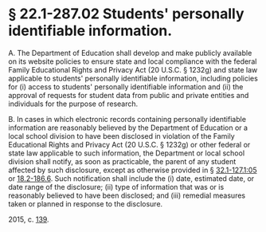 # § 22.1-287.02 Students' personally identifiable information.

<p>A. The Department of Education shall develop and make publicly available on its website policies to ensure state and local compliance with the federal Family Educational Rights and Privacy Act (20 U.S.C. § 1232g) and state law applicable to students' personally identifiable information, including policies for (i) access to students' personally identifiable information and (ii) the approval of requests for student data from public and private entities and individuals for the purpose of research.</p><p>B. In cases in which electronic records containing personally identifiable information are reasonably believed by the Department of Education or a local school division to have been disclosed in violation of the Family Educational Rights and Privacy Act (20 U.S.C. § 1232g) or other federal or state law applicable to such information, the Department or local school division shall notify, as soon as practicable, the parent of any student affected by such disclosure, except as otherwise provided in § <a href='http://law.lis.virginia.gov/vacode/32.1-127.1:05/'>32.1-127.1:05</a> or <a href='http://law.lis.virginia.gov/vacode/18.2-186.6/'>18.2-186.6</a>. Such notification shall include the (i) date, estimated date, or date range of the disclosure; (ii) type of information that was or is reasonably believed to have been disclosed; and (iii) remedial measures taken or planned in response to the disclosure.</p><p>2015, c. <a href='http://lis.virginia.gov/cgi-bin/legp604.exe?151+ful+CHAP0139'>139</a>.</p>